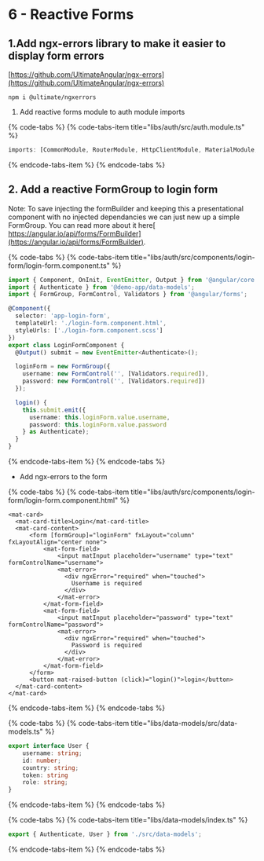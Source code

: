 # 6 - Reactive Forms

## 1.Add ngx-errors library to make it easier to display form errors

[https://github.com/UltimateAngular/ngx-errors](https://github.com/UltimateAngular/ngx-errors)

```text
npm i @ultimate/ngxerrors
```

1. Add reactive forms module to auth module imports

{% code-tabs %}
{% code-tabs-item title="libs/auth/src/auth.module.ts" %}
```typescript
imports: [CommonModule, RouterModule, HttpClientModule, MaterialModule, ReactiveFormsModule],
```
{% endcode-tabs-item %}
{% endcode-tabs %}

## 2. Add a reactive FormGroup to login form

Note: To save injecting the formBuilder and keeping this a presentational component with no injected dependancies we can just new up a simple FormGroup. You can read more about it here[ https://angular.io/api/forms/FormBuilder](https://angular.io/api/forms/FormBuilder).

{% code-tabs %}
{% code-tabs-item title="libs/auth/src/components/login-form/login-form.component.ts" %}
```typescript
import { Component, OnInit, EventEmitter, Output } from '@angular/core';
import { Authenticate } from '@demo-app/data-models';
import { FormGroup, FormControl, Validators } from '@angular/forms';

@Component({
  selector: 'app-login-form',
  templateUrl: './login-form.component.html',
  styleUrls: ['./login-form.component.scss']
})
export class LoginFormComponent {
  @Output() submit = new EventEmitter<Authenticate>();

  loginForm = new FormGroup({
    username: new FormControl('', [Validators.required]),
    password: new FormControl('', [Validators.required])
  });

  login() {
    this.submit.emit({
      username: this.loginForm.value.username,
      password: this.loginForm.value.password
    } as Authenticate);
  }
}

```
{% endcode-tabs-item %}
{% endcode-tabs %}

* Add ngx-errors to the form

{% code-tabs %}
{% code-tabs-item title="libs/auth/src/components/login-form/login-form.component.html" %}
```markup
<mat-card>
  <mat-card-title>Login</mat-card-title>
  <mat-card-content>
      <form [formGroup]="loginForm" fxLayout="column" fxLayoutAlign="center none">
          <mat-form-field>
              <input matInput placeholder="username" type="text" formControlName="username">
              <mat-error>
                <div ngxError="required" when="touched">
                  Username is required
                </div>
              </mat-error>
          </mat-form-field>
          <mat-form-field>
              <input matInput placeholder="password" type="text" formControlName="password">
              <mat-error>
                <div ngxError="required" when="touched">
                  Password is required
                </div>
              </mat-error>
          </mat-form-field>
      </form>
      <button mat-raised-button (click)="login()">login</button>
  </mat-card-content>
</mat-card>

```
{% endcode-tabs-item %}
{% endcode-tabs %}

{% code-tabs %}
{% code-tabs-item title="libs/data-models/src/data-models.ts" %}
```typescript
export interface User {
    username: string;
    id: number;
    country: string;
    token: string
    role: string;
}
```
{% endcode-tabs-item %}
{% endcode-tabs %}

{% code-tabs %}
{% code-tabs-item title="libs/data-models/index.ts" %}
```typescript
export { Authenticate, User } from './src/data-models';
```
{% endcode-tabs-item %}
{% endcode-tabs %}

